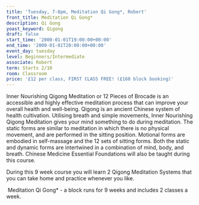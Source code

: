 ```yaml
---
title: 'Tuesday, 7-8pm, Meditation Qi Gong*, Robert'
front_title: Meditation Qi Gong*
description: Qi Gong
yoast_keyword: Qigong
draft: false
start_time: '2000-01-01T19:00:00+00:00'
end_time: '2000-01-01T20:00:00+00:00'
event_day: tuesday
level: Beginners/Intermediate
associate: Robert
term: Starts 2/10
room: Classroom
price: '£12 per class, FIRST CLASS FREE! (£160 block booking)'
---
```

Inner Nourishing Qigong Meditation or 12 Pieces of Brocade is an accessible and highly effective meditation process that can improve your overall health and well-being. Qigong is an ancient Chinese system of health cultivation. Utilising breath and simple movements, Inner Nourishing Qigong Meditation gives your mind something to do during meditation. The static forms are similar to meditation in which there is no physical movement, and are performed in the sitting position. Motional forms are embodied in self-massage and the 12 sets of sitting forms. Both the static and dynamic forms are intertwined in a combination of mind, body, and breath.  Chinese Medicine Essential Foundations will also be taught during this course.
 
During this 9 week course you will learn 2 Qigong Meditation Systems that you can take home and practice whenever you like.

 Meditation Qi Gong* - a block runs for 9 weeks and includes 2 classes a week.

